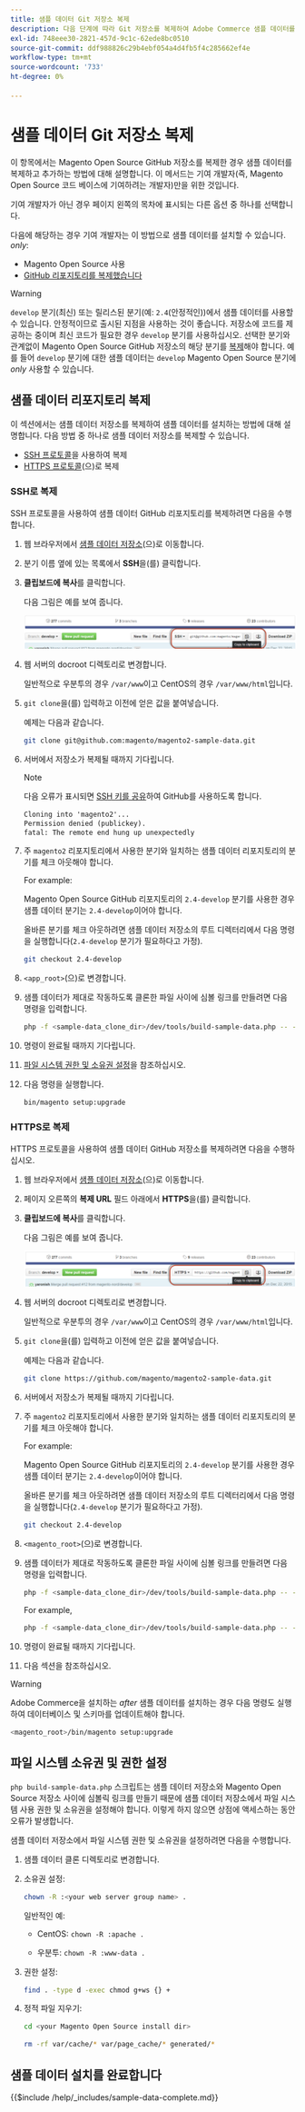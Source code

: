 ```yaml
---
title: 샘플 데이터 Git 저장소 복제
description: 다음 단계에 따라 Git 저장소를 복제하여 Adobe Commerce 샘플 데이터를 설치합니다.
exl-id: 748eee30-2821-457d-9c1c-62ede8bc0510
source-git-commit: ddf988826c29b4ebf054a4d4fb5f4c285662ef4e
workflow-type: tm+mt
source-wordcount: '733'
ht-degree: 0%

---
```


# 샘플 데이터 Git 저장소 복제

이 항목에서는 Magento Open Source GitHub 저장소를 복제한 경우 샘플 데이터를 복제하고 추가하는 방법에 대해 설명합니다. 이 메서드는 기여 개발자(즉, Magento Open Source 코드 베이스에 기여하려는 개발자)만을 위한 것입니다.

기여 개발자가 아닌 경우 페이지 왼쪽의 목차에 표시되는 다른 옵션 중 하나를 선택합니다.

다음에 해당하는 경우 기여 개발자는 이 방법으로 샘플 데이터를 설치할 수 있습니다. *only*:

* Magento Open Source 사용
* [GitHub 리포지토리를 복제했습니다](https://developer.adobe.com/commerce/contributor/guides/install/clone-repository/)

>[!WARNING]
>
>`develop` 분기(최신) 또는 릴리스된 분기(예: `2.4`(안정적인))에서 샘플 데이터를 사용할 수 있습니다. 안정적이므로 출시된 지점을 사용하는 것이 좋습니다. 저장소에 코드를 제공하는 중이며 최신 코드가 필요한 경우 `develop` 분기를 사용하십시오. 선택한 분기와 관계없이 Magento Open Source GitHub 저장소의 해당 분기를 [복제](https://developer.adobe.com/commerce/contributor/guides/install/clone-repository/)해야 합니다. 예를 들어 `develop` 분기에 대한 샘플 데이터는 `develop` Magento Open Source 분기에 *only* 사용할 수 있습니다.

## 샘플 데이터 리포지토리 복제

이 섹션에서는 샘플 데이터 저장소를 복제하여 샘플 데이터를 설치하는 방법에 대해 설명합니다. 다음 방법 중 하나로 샘플 데이터 저장소를 복제할 수 있습니다.

* [SSH 프로토콜](#clone-with-ssh)을 사용하여 복제
* [HTTPS 프로토콜](#clone-with-https)(으)로 복제

### SSH로 복제

SSH 프로토콜을 사용하여 샘플 데이터 GitHub 리포지토리를 복제하려면 다음을 수행합니다.

1. 웹 브라우저에서 [샘플 데이터 저장소](https://github.com/magento/magento2-sample-data)(으)로 이동합니다.
1. 분기 이름 옆에 있는 목록에서 **SSH**&#x200B;을(를) 클릭합니다.
1. **클립보드에 복사**&#x200B;를 클릭합니다.

   다음 그림은 예를 보여 줍니다.

   ![SSH를 사용하여 GitHub 리포지토리 복제](../../assets/installation/install_mage2_clone-ssh.png)

1. 웹 서버의 docroot 디렉토리로 변경합니다.

   일반적으로 우분투의 경우 `/var/www`이고 CentOS의 경우 `/var/www/html`입니다.

1. `git clone`을(를) 입력하고 이전에 얻은 값을 붙여넣습니다.

   예제는 다음과 같습니다.

   ```bash
   git clone git@github.com:magento/magento2-sample-data.git
   ```

1. 서버에서 저장소가 복제될 때까지 기다립니다.

   >[!NOTE]
   >
   >다음 오류가 표시되면 [SSH 키를 공유](https://docs.github.com/articles/generating-ssh-keys/)하여 GitHub를 사용하도록 합니다.<br>

   ```terminal
   Cloning into 'magento2'...
   Permission denied (publickey).
   fatal: The remote end hung up unexpectedly
   ```

1. 주 `magento2` 리포지토리에서 사용한 분기와 일치하는 샘플 데이터 리포지토리의 분기를 체크 아웃해야 합니다.

   For example:

   Magento Open Source GitHub 리포지토리의 `2.4-develop` 분기를 사용한 경우 샘플 데이터 분기는 `2.4-develop`이어야 합니다.

   올바른 분기를 체크 아웃하려면 샘플 데이터 저장소의 루트 디렉터리에서 다음 명령을 실행합니다(`2.4-develop` 분기가 필요하다고 가정).

   ```bash
   git checkout 2.4-develop
   ```

1. `<app_root>`(으)로 변경합니다.
1. 샘플 데이터가 제대로 작동하도록 클론한 파일 사이에 심볼 링크를 만들려면 다음 명령을 입력합니다.

   ```bash
   php -f <sample-data_clone_dir>/dev/tools/build-sample-data.php -- --ce-source="<path_to_your_magento_instance>"
   ```

1. 명령이 완료될 때까지 기다립니다.

1. [파일 시스템 권한 및 소유권 설정](#set-file-system-ownership-and-permissions)을 참조하십시오.

1. 다음 명령을 실행합니다.

   ```bash
   bin/magento setup:upgrade
   ```

### HTTPS로 복제

HTTPS 프로토콜을 사용하여 샘플 데이터 GitHub 저장소를 복제하려면 다음을 수행하십시오.

1. 웹 브라우저에서 [샘플 데이터 저장소](https://github.com/magento/magento2-sample-data)(으)로 이동합니다.
1. 페이지 오른쪽의 **복제 URL** 필드 아래에서 **HTTPS**&#x200B;을(를) 클릭합니다.
1. **클립보드에 복사**&#x200B;를 클릭합니다.

   다음 그림은 예를 보여 줍니다.

   ![HTTPS를 사용하여 GitHub 리포지토리 복제](../../assets/installation/install_mage2_clone-https.png)

1. 웹 서버의 docroot 디렉토리로 변경합니다.

   일반적으로 우분투의 경우 `/var/www`이고 CentOS의 경우 `/var/www/html`입니다.

1. `git clone`을(를) 입력하고 이전에 얻은 값을 붙여넣습니다.

   예제는 다음과 같습니다.

   ```bash
   git clone https://github.com/magento/magento2-sample-data.git
   ```

1. 서버에서 저장소가 복제될 때까지 기다립니다.
1. 주 `magento2` 리포지토리에서 사용한 분기와 일치하는 샘플 데이터 리포지토리의 분기를 체크 아웃해야 합니다.

   For example:

   Magento Open Source GitHub 리포지토리의 `2.4-develop` 분기를 사용한 경우 샘플 데이터 분기는 `2.4-develop`이어야 합니다.

   올바른 분기를 체크 아웃하려면 샘플 데이터 저장소의 루트 디렉터리에서 다음 명령을 실행합니다(`2.4-develop` 분기가 필요하다고 가정).

   ```bash
   git checkout 2.4-develop
   ```

1. `<magento_root>`(으)로 변경합니다.
1. 샘플 데이터가 제대로 작동하도록 클론한 파일 사이에 심볼 링크를 만들려면 다음 명령을 입력합니다.

   ```bash
   php -f <sample-data_clone_dir>/dev/tools/build-sample-data.php -- --ce-source="<path_to_your_magento_instance>"
   ```

   For example,

   ```bash
   php -f <sample-data_clone_dir>/dev/tools/build-sample-data.php -- --ce-source="/var/www/magento2"
   ```

1. 명령이 완료될 때까지 기다립니다.
1. 다음 섹션을 참조하십시오.

>[!WARNING]
>
>Adobe Commerce을 설치하는 *after* 샘플 데이터를 설치하는 경우 다음 명령도 실행하여 데이터베이스 및 스키마를 업데이트해야 합니다.
>
>```bash
><magento_root>/bin/magento setup:upgrade
>```

## 파일 시스템 소유권 및 권한 설정

`php build-sample-data.php` 스크립트는 샘플 데이터 저장소와 Magento Open Source 저장소 사이에 심볼릭 링크를 만들기 때문에 샘플 데이터 저장소에서 파일 시스템 사용 권한 및 소유권을 설정해야 합니다. 이렇게 하지 않으면 상점에 액세스하는 동안 오류가 발생합니다.

샘플 데이터 저장소에서 파일 시스템 권한 및 소유권을 설정하려면 다음을 수행합니다.

1. 샘플 데이터 클론 디렉토리로 변경합니다.
1. 소유권 설정:

   ```bash
   chown -R :<your web server group name> .
   ```

   일반적인 예:

   * CentOS: `chown -R :apache .`

   * 우분투: `chown -R :www-data .`

1. 권한 설정:

   ```bash
   find . -type d -exec chmod g+ws {} +
   ```

1. 정적 파일 지우기:

   ```bash
   cd <your Magento Open Source install dir>
   ```

   ```bash
   rm -rf var/cache/* var/page_cache/* generated/*
   ```

## 샘플 데이터 설치를 완료합니다

{{$include /help/_includes/sample-data-complete.md}}
